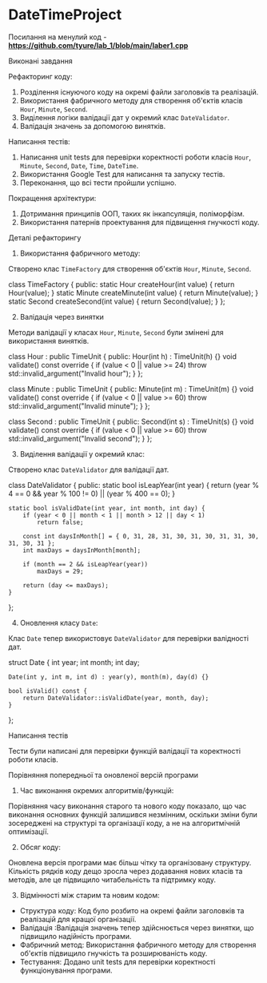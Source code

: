 # DateTimeProject
Посилання на менулий код - **https://github.com/tyure/lab_1/blob/main/laber1.cpp**

Виконані завдання

 Рефакторинг коду:

1. Розділення існуючого коду на окремі файли заголовків та реалізацій.
2. Використання фабричного методу для створення об'єктів класів `Hour`, `Minute`, `Second`.
3. Виділення логіки валідації дат у окремий клас `DateValidator`.
4. Валідація значень за допомогою винятків.

Написання тестів:

1. Написання unit tests для перевірки коректності роботи класів `Hour`, `Minute`, `Second`, `Date`, `Time`, `DateTime`.
2. Використання Google Test для написання та запуску тестів.
3. Переконання, що всі тести пройшли успішно.

Покращення архітектури:

1. Дотримання принципів ООП, таких як інкапсуляція, поліморфізм.
2. Використання патернів проектування для підвищення гнучкості коду.

 Деталі рефакторингу

1. Використання фабричного методу:

Створено клас `TimeFactory` для створення об'єктів `Hour`, `Minute`, `Second`.

class TimeFactory {
public:
    static Hour createHour(int value) {
        return Hour(value);
    }
    static Minute createMinute(int value) {
        return Minute(value);
    }
    static Second createSecond(int value) {
        return Second(value);
    }
};

2. Валідація через винятки

Методи валідації у класах `Hour`, `Minute`, `Second` були змінені для використання винятків.

class Hour : public TimeUnit {
public:
    Hour(int h) : TimeUnit(h) {}
    void validate() const override {
        if (value < 0 || value >= 24) throw std::invalid_argument("Invalid hour");
    }
};

class Minute : public TimeUnit {
public:
    Minute(int m) : TimeUnit(m) {}
    void validate() const override {
        if (value < 0 || value >= 60) throw std::invalid_argument("Invalid minute");
    }
};

class Second : public TimeUnit {
public:
    Second(int s) : TimeUnit(s) {}
    void validate() const override {
        if (value < 0 || value >= 60) throw std::invalid_argument("Invalid second");
    }
};


3. Виділення валідації у окремий клас:

Створено клас `DateValidator` для валідації дат.


class DateValidator {
public:
    static bool isLeapYear(int year) {
        return (year % 4 == 0 && year % 100 != 0) || (year % 400 == 0);
    }

    static bool isValidDate(int year, int month, int day) {
        if (year < 0 || month < 1 || month > 12 || day < 1)
            return false;

        const int daysInMonth[] = { 0, 31, 28, 31, 30, 31, 30, 31, 31, 30, 31, 30, 31 };
        int maxDays = daysInMonth[month];

        if (month == 2 && isLeapYear(year))
            maxDays = 29;

        return (day <= maxDays);
    }
};


4. Оновлення класу `Date`:

Клас `Date` тепер використовує `DateValidator` для перевірки валідності дат.


struct Date {
    int year;
    int month;
    int day;

    Date(int y, int m, int d) : year(y), month(m), day(d) {}

    bool isValid() const {
        return DateValidator::isValidDate(year, month, day);
    }
};


 Написання тестів

Тести були написані для перевірки функцій валідації та коректності роботи класів.


 Порівняння попередньої та оновленої версій програми

1. Час виконання окремих алгоритмів/функцій:

Порівняння часу виконання старого та нового коду показало, що час виконання основних функцій залишився незмінним, оскільки зміни були зосереджені на структурі та організації коду, а не на алгоритмічній оптимізації.

2. Обсяг коду:

Оновлена версія програми має більш чітку та організовану структуру. Кількість рядків коду дещо зросла через додавання нових класів та методів, але це підвищило читабельність та підтримку коду.

3. Відмінності між старим та новим кодом:

- Структура коду: Код було розбито на окремі файли заголовків та реалізацій для кращої організації.
- Валідація :Валідація значень тепер здійснюється через винятки, що підвищило надійність програми.
- Фабричний метод: Використання фабричного методу для створення об'єктів підвищило гнучкість та розширюваність коду.
- Тестування: Додано unit tests для перевірки коректності функціонування програми.
